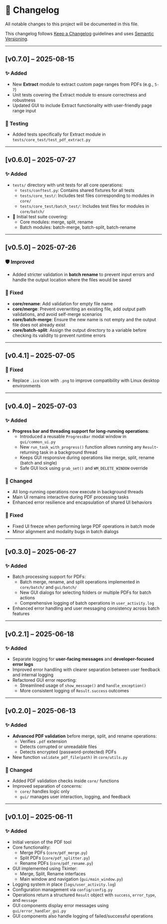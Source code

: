 # 📄 Changelog

All notable changes to this project will be documented in this file.

This changelog follows [Keep a Changelog](https://keepachangelog.com/en/1.0.0/) guidelines and uses [Semantic Versioning](https://semver.org/).

---

## [v0.7.0] – 2025-08-15

### ✨ Added
- New **Extract** module to extract custom page ranges from PDFs (e.g., `5-7`)
- Unit tests covering the Extract module to ensure correctness and robustness
- Updated GUI to include Extract functionality with user-friendly page range input

### 🧪 Testing
- Added tests specifically for Extract module in `tests/core_test/test_pdf_extract.py`

---

## [v0.6.0] – 2025-07-27

### ✨ Added
- `tests/` directory with unit tests for all core operations:
  - `tests/conftest.py`: Contains shared fixtures for all tests
  - `tests/core_test/`: Includes test files corresponding to modules in `core/`
  - `tests/core_test/batch_test/`: Includes test files for modules in `core/batch/`
- 🧪 Initial test suite covering:
  - Core modules: merge, split, rename
  - Batch modules: batch-merge, batch-split, batch-rename
  
---

## [v0.5.0] – 2025-07-26

### 🛡️ Improved
- Added stricter validation in **batch rename** to prevent input errors and handle the output location where the files would be saved

### 🐞 Fixed
- **core/rename**: Add validation for empty file name
- **core/merge**: Prevent overwriting an existing file, add output path validations, and avoid self-merge scenarios
- **core/batch-merge**: Ensure the new name is not empty and the output file does not already exist
- **core/batch-split**: Assign the output directory to a variable before checking its validity to prevent runtime errors

---

## [v0.4.1] – 2025-07-05

### 🐞 Fixed
- Replace `.ico` icon with `.png` to improve compatibility with Linux desktop environments

---

## [v0.4.0] – 2025-07-03

### ✨ Added
- **Progress bar and threading support for long-running operations**:
  - Introduced a reusable `ProgressBar` modal window in `gui/common_ui.py`
  - New `run_task_with_progress()` function allows running any `Result`-returning task in a background thread
  - Keeps GUI responsive during operations like merge, split, rename (batch and single)
  - Safe GUI lock using `grab_set()` and `WM_DELETE_WINDOW` override
  

### 🔧 Changed
- All long-running operations now execute in background threads
- Main UI remains interactive during PDF processing tasks
- Enhanced error resilience and encapsulation of shared UI behaviors

### 🐞 Fixed
- Fixed UI freeze when performing large PDF operations in batch mode
- Minor alignment and modality bugs in batch dialogs

---

## [v0.3.0] – 2025-06-27

### ✨ Added
- Batch processing support for PDFs:
  - Batch merge, rename, and split operations implemented in `core/batch/` and `gui/batch/`
  - New GUI dialogs for selecting folders or multiple PDFs for batch actions
  - Comprehensive logging of batch operations in `user_activity.log`
- Enhanced error handling and user messaging consistency across batch features

---

## [v0.2.1] – 2025-06-18

### ✨ Added

- Separate logging for **user-facing messages** and **developer-focused error logs**
- Improved error handling with clearer separation between user feedback and internal logging
- Refactored GUI error reporting:
  - Streamlined usage of `show_message()` and `handle_exception()`
  - More consistent logging of `Result.success` outcomes

---

## [v0.2.0] – 2025-06-13

### ✨ Added
- **Advanced PDF validation** before merge, split, and rename operations:
  - Verifies `.pdf` extension
  - Detects corrupted or unreadable files
  - Detects encrypted (password-protected) PDFs
- New function `validate_pdf_file(path)` in `core/utils.py`

### 🔧 Changed
- Added PDF validation checks inside `core/` functions
- Improved separation of concerns:
  - `core/` handles logic only
  - `gui/` manages user interaction, logging, and feedback

---

## [v0.1.0] – 2025-06-11

### ✨ Added
- Initial version of the PDF tool
- Core functionality:
  - Merge PDFs (`core/pdf_merge.py`)
  - Split PDFs (`core/pdf_splitter.py`)
  - Rename PDFs (`core/pdf_rename.py`)
- GUI implemented using Tkinter:
  - Merge, Split, Rename interfaces
  - Main window and navigation (`gui/main_window.py`)
- Logging system in place (`logs/user_activity.log`)
- Configuration management via `config/config.py`
- Operations return a structured `Result` object with `success`, `error_type`, and `message`
- GUI components display error messages using `gui/error_handler_gui.py`
- GUI components also handle logging of failed/successful operations
